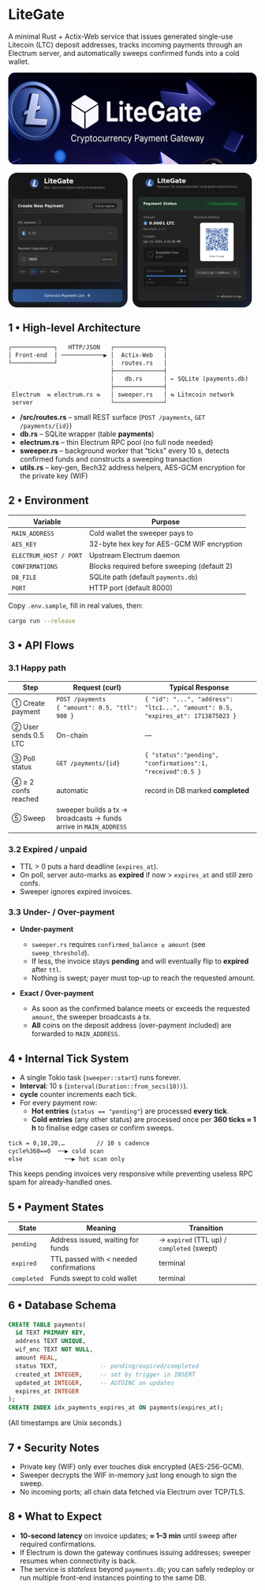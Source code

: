 
# LiteGate

A minimal Rust + Actix-Web service that issues generated single-use Litecoin (LTC) deposit addresses, tracks incoming payments through an Electrum server, and automatically sweeps confirmed funds into a cold wallet.

![LiteGate Banner](./assets/banner.png)

<div align="center" style="display: flex; gap: 10px;">
  <img src="./assets/preview-create.png" alt="Create Payment Preview" width="48%">
  <img src="./assets/preview-pay.png" alt="Payment Status Preview" width="48%">
</div>

## 1 • High-level Architecture

```
┌────────────┐   HTTP/JSON   ┌──────────────┐
│ Front-end  │ ────────────▶ │  Actix-Web   │
└────────────┘               │  routes.rs   │
                             ├──────────────┤
                             │   db.rs      │ ← SQLite (payments.db)
                             ├──────────────┤
 Electrum  ⇆ electrum.rs ⇆   │ sweeper.rs   │ ⇆ Litecoin network
 server                      └──────────────┘
```

* **/src/routes.rs** – small REST surface (`POST /payments`, `GET /payments/{id}`)  
* **db.rs** – SQLite wrapper (table **payments**)  
* **electrum.rs** – thin Electrum RPC pool (no full node needed)  
* **sweeper.rs** – background worker that “ticks” every 10 s, detects confirmed funds and constructs a sweeping transaction  
* **utils.rs** – key-gen, Bech32 address helpers, AES-GCM encryption for the private key (WIF)

## 2 • Environment

Variable | Purpose
---------|---------
`MAIN_ADDRESS` | Cold wallet the sweeper pays to  
`AES_KEY` | 32-byte hex key for AES-GCM WIF encryption  
`ELECTRUM_HOST / PORT` | Upstream Electrum daemon  
`CONFIRMATIONS` | Blocks required before sweeping (default 2)  
`DB_FILE` | SQLite path (default `payments.db`)  
`PORT` | HTTP port (default 8000)

Copy `.env.sample`, fill in real values, then:

```bash
cargo run --release
```

## 3 • API Flows

### 3.1 Happy path

| Step | Request (curl) | Typical Response |
|------|----------------|------------------|
| ① Create payment | `POST /payments`<br>`{ "amount": 0.5, "ttl": 900 }` | `{ "id": "...", "address": "ltc1...", "amount": 0.5, "expires_at": 1713875023 }` |
| ② User sends 0.5 LTC | On-chain | — |
| ③ Poll status | `GET /payments/{id}` | `{ "status":"pending", "confirmations":1, "received":0.5 }` |
| ④ ≥ 2 confs reached | automatic | record in DB marked **completed** |
| ⑤ Sweep | sweeper builds a tx → broadcasts → funds arrive in `MAIN_ADDRESS` |

### 3.2 Expired / unpaid

* TTL > 0 puts a hard deadline (`expires_at`).  
* On poll, server auto-marks as **expired** if now > `expires_at` and still zero confs.  
* Sweeper ignores expired invoices.

### 3.3 Under- / Over-payment

* **Under-payment**  
  * `sweeper.rs` requires `confirmed_balance ≥ amount` (see `sweep_threshold`).  
  * If less, the invoice stays **pending** and will eventually flip to **expired** after `ttl`.  
  * Nothing is swept; payer must top-up to reach the requested amount.

* **Exact / Over-payment**  
  * As soon as the confirmed balance meets or exceeds the requested `amount`, the sweeper broadcasts a tx.  
  * **All** coins on the deposit address (over-payment included) are forwarded to `MAIN_ADDRESS`.


## 4 • Internal Tick System

* A single Tokio task (`sweeper::start`) runs forever.  
* **Interval**: 10 s (`interval(Duration::from_secs(10))`).  
* **cycle** counter increments each tick.  
* For every payment row:  
  * **Hot entries** (`status == "pending"`) are processed **every tick**.  
  * **Cold entries** (any other status) are processed once per **360 ticks ≈ 1 h** to finalise edge cases or confirm sweeps.

```text
tick = 0,10,20,…         // 10 s cadence
cycle%360==0  ──▶ cold scan
else            ──▶ hot scan only
```

This keeps pending invoices very responsive while preventing useless RPC spam for already-handled ones.

## 5 • Payment States

State | Meaning | Transition
------|---------|-----------
`pending` | Address issued, waiting for funds | → `expired` (TTL up) / `completed` (swept)
`expired` | TTL passed with < needed confirmations | terminal
`completed` | Funds swept to cold wallet | terminal

## 6 • Database Schema

```sql
CREATE TABLE payments(
  id TEXT PRIMARY KEY,
  address TEXT UNIQUE,
  wif_enc TEXT NOT NULL,
  amount REAL,
  status TEXT,            -- pending/expired/completed
  created_at INTEGER,     -- set by trigger in INSERT
  updated_at INTEGER,     -- AUTOINC on updates
  expires_at INTEGER
);
CREATE INDEX idx_payments_expires_at ON payments(expires_at);
```

(All timestamps are Unix seconds.)

## 7 • Security Notes

* Private key (WIF) only ever touches disk encrypted (AES-256-GCM).  
* Sweeper decrypts the WIF in-memory just long enough to sign the sweep.  
* No incoming ports; all chain data fetched via Electrum over TCP/TLS.  

## 8 • What to Expect

* **10-second latency** on invoice updates; **≈ 1–3 min** until sweep after required confirmations.  
* If Electrum is down the gateway continues issuing addresses; sweeper resumes when connectivity is back.  
* The service is *stateless* beyond `payments.db`; you can safely redeploy or run multiple front-end instances pointing to the same DB.
